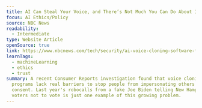 ```yaml
---
title: AI Can Steal Your Voice, and There’s Not Much You Can Do About It
focus: AI Ethics/Policy
source: NBC News
readability:
  - Intermediate
type: Website Article
openSource: true
link: https://www.nbcnews.com/tech/security/ai-voice-cloning-software-flimsy-guardrails-report-finds-rcna195131
learnTags:
  - machineLearning
  - ethics
  - trust
summary: A recent Consumer Reports investigation found that voice cloning
  programs lack real barriers to stop people from impersonating others without
  consent. Last year's robocalls from a fake Joe Biden telling New Hampshire
  voters not to vote is just one example of this growing problem.
---
```

